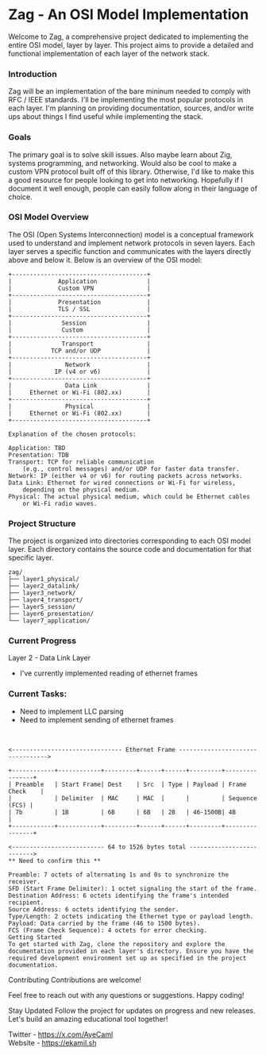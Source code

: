 # Zag - An OSI Model Implementation
Welcome to Zag, a comprehensive project dedicated to implementing the entire OSI model, layer by layer. This project aims to provide a detailed and functional implementation of each layer of the network stack.

### Introduction
Zag will be an implementation of the bare mininum needed to comply with RFC / IEEE standards. I'll be implementing the most popular protocols in each layer. I'm planning on providing documentation, sources, and/or write ups about things I find useful while implementing the stack.

### Goals
The primary goal is to solve skill issues. Also maybe learn about Zig, systems programming, and networking. Would also be cool to make a custom VPN protocol built off of this library. Otherwise, I'd like to make this a good resource for people looking to get into networking. Hopefully if I document it well enough, people can easily follow along in their language of choice.
 
### OSI Model Overview
The OSI (Open Systems Interconnection) model is a conceptual framework used to understand and implement network protocols in seven layers. Each layer serves a specific function and communicates with the layers directly above and below it. Below is an overview of the OSI model:

```
+--------------------------------------+
|             Application              |
|             Custom VPN               |
+--------------------------------------+
|             Presentation             |
|             TLS / SSL                |
+--------------------------------------+
|              Session                 |
|              Custom                  |
+--------------------------------------+
|              Transport               |
|           TCP and/or UDP             |
+--------------------------------------+
|               Network                |
|            IP (v4 or v6)             |
+--------------------------------------+
|               Data Link              |
|     Ethernet or Wi-Fi (802.xx)       |
+--------------------------------------+
|               Physical               |
|     Ethernet or Wi-Fi (802.xx)       |
+--------------------------------------+

Explanation of the chosen protocols:

Application: TBD
Presentation: TDB
Transport: TCP for reliable communication 
    (e.g., control messages) and/or UDP for faster data transfer.
Network: IP (either v4 or v6) for routing packets across networks.
Data Link: Ethernet for wired connections or Wi-Fi for wireless, 
    depending on the physical medium.
Physical: The actual physical medium, which could be Ethernet cables 
    or Wi-Fi radio waves.
```

### Project Structure
The project is organized into directories corresponding to each OSI model layer. Each directory contains the source code and documentation for that specific layer.

```
zag/
├── layer1_physical/
├── layer2_datalink/
├── layer3_network/
├── layer4_transport/
├── layer5_session/
├── layer6_presentation/
└── layer7_application/
```

### Current Progress
Layer 2 - Data Link Layer
- I've currently implemented reading of ethernet frames


### Current Tasks:
- Need to implement LLC parsing
- Need to implement sending of ethernet frames

<br>

```    
<------------------------------- Ethernet Frame --------------------------------->
    
+------------+------------+---------+------+------+---------+----------------+
| Preamble   | Start Frame| Dest    | Src  | Type | Payload | Frame Check    |
|            | Delimiter  | MAC     | MAC  |      |         | Sequence (FCS) |
| 7b         | 1B         | 6B      | 6B   | 2B   | 46-1500B| 4B             |
+------------+------------+---------+------+------+---------+----------------+
    
<-------------------------- 64 to 1526 bytes total -------------------------->
** Need to confirm this **

Preamble: 7 octets of alternating 1s and 0s to synchronize the receiver.
SFD (Start Frame Delimiter): 1 octet signaling the start of the frame.
Destination Address: 6 octets identifying the frame's intended recipient.
Source Address: 6 octets identifying the sender.
Type/Length: 2 octets indicating the Ethernet type or payload length.
Payload: Data carried by the frame (46 to 1500 bytes).
FCS (Frame Check Sequence): 4 octets for error checking.
Getting Started
To get started with Zag, clone the repository and explore the documentation provided in each layer's directory. Ensure you have the required development environment set up as specified in the project documentation.
```



Contributing
Contributions are welcome! 


Feel free to reach out with any questions or suggestions. Happy coding!

Stay Updated
Follow the project for updates on progress and new releases. Let's build an amazing educational tool together!

Twitter - https://x.com/AyeCaml <br>
Website - https://ekamil.sh